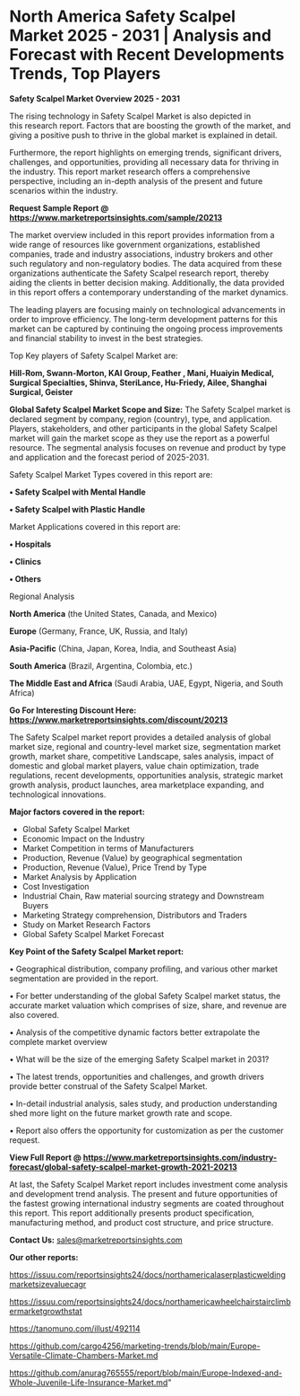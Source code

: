 # North America Safety Scalpel Market 2025 - 2031 | Analysis and Forecast with Recent Developments Trends, Top Players

<Strong> Safety Scalpel Market Overview 2025 - 2031</strong>

The rising technology in Safety Scalpel Market is also depicted in this research report. Factors that are boosting the growth of the market, and giving a positive push to thrive in the global market is explained in detail.

Furthermore, the report highlights on emerging trends, significant drivers, challenges, and opportunities, providing all necessary data for thriving in the industry. This report market research offers a comprehensive perspective, including an in-depth analysis of the present and future scenarios within the industry.

<strong>Request Sample Report @ <a href=https://www.marketreportsinsights.com/sample/20213>https://www.marketreportsinsights.com/sample/20213</a></strong>

The market overview included in this report provides information from a wide range of resources like government organizations, established companies, trade and industry associations, industry brokers and other such regulatory and non-regulatory bodies. The data acquired from these organizations authenticate the Safety Scalpel research report, thereby aiding the clients in better decision making. Additionally, the data provided in this report offers a contemporary understanding of the market dynamics.

The leading players are focusing mainly on technological advancements in order to improve efficiency. The long-term development patterns for this market can be captured by continuing the ongoing process improvements and financial stability to invest in the best strategies.

Top Key players of Safety Scalpel Market are:

<strong>Hill-Rom, Swann-Morton, KAI Group, Feather , Mani, Huaiyin Medical, Surgical Specialties, Shinva, SteriLance, Hu-Friedy, Ailee, Shanghai Surgical, Geister</strong>

<strong><b>Global Safety Scalpel Market Scope and Size:</b></strong>
The Safety Scalpel market is declared segment by company, region (country), type, and application. Players, stakeholders, and other participants in the global Safety Scalpel market will gain the market scope as they use the report as a powerful resource. The segmental analysis focuses on revenue and product by type and application and the forecast period of 2025-2031.

Safety Scalpel Market Types covered in this report are:

<strong>• Safety Scalpel with Mental Handle

• Safety Scalpel with Plastic Handle</strong>

Market Applications covered in this report are:

<strong>• Hospitals

• Clinics

• Others</strong> 

Regional Analysis

<strong>North America</strong> (the United States, Canada, and Mexico)

<strong>Europe</strong> (Germany, France, UK, Russia, and Italy)

<strong>Asia-Pacific</strong> (China, Japan, Korea, India, and Southeast Asia)

<strong>South America</strong> (Brazil, Argentina, Colombia, etc.)

<strong>The Middle East and Africa</strong> (Saudi Arabia, UAE, Egypt, Nigeria, and South Africa)

<strong>Go For Interesting Discount Here: <a href=https://www.marketreportsinsights.com/discount/20213>https://www.marketreportsinsights.com/discount/20213</a></strong>

The Safety Scalpel market report provides a detailed analysis of global market size, regional and country-level market size, segmentation market growth, market share, competitive Landscape, sales analysis, impact of domestic and global market players, value chain optimization, trade regulations, recent developments, opportunities analysis, strategic market growth analysis, product launches, area marketplace expanding, and technological innovations.

<strong><b>Major factors covered in the report:</b></strong>
<ul>
  <li>Global Safety Scalpel Market </li>
  <li>Economic Impact on the Industry</li>
  <li>Market Competition in terms of Manufacturers</li>
  <li>Production, Revenue (Value) by geographical segmentation</li>
  <li>Production, Revenue (Value), Price Trend by Type</li>
  <li>Market Analysis by Application</li>
  <li>Cost Investigation</li>
  <li>Industrial Chain, Raw material sourcing strategy and Downstream Buyers</li>
  <li>Marketing Strategy comprehension, Distributors and Traders</li>
  <li>Study on Market Research Factors</li>
  <li>Global Safety Scalpel Market Forecast</li>
</ul>

<strong><b>Key Point of the Safety Scalpel Market report:</b></strong>

• Geographical distribution, company profiling, and various other market segmentation are provided in the report.

• For better understanding of the global Safety Scalpel market status, the accurate market valuation which comprises of size, share, and revenue are also covered.

• Analysis of the competitive dynamic factors better extrapolate the complete market overview

• What will be the size of the emerging Safety Scalpel market in 2031?

• The latest trends, opportunities and challenges, and growth drivers provide better construal of the Safety Scalpel Market.

• In-detail industrial analysis, sales study, and production understanding shed more light on the future market growth rate and scope.

• Report also offers the opportunity for customization as per the customer request.

<strong><b>View Full Report @ <a href=https://www.marketreportsinsights.com/industry-forecast/global-safety-scalpel-market-growth-2021-20213>https://www.marketreportsinsights.com/industry-forecast/global-safety-scalpel-market-growth-2021-20213</a></b></strong>


At last, the Safety Scalpel Market report includes investment come analysis and development trend analysis. The present and future opportunities of the fastest growing international industry segments are coated throughout this report. This report additionally presents product specification, manufacturing method, and product cost structure, and price structure.

<strong>Contact Us:</strong>
sales@marketreportsinsights.com

<strong>Our other reports:</strong>

<a href=https://issuu.com/reportsinsights24/docs/northamericalaserplasticweldingmarketsizevaluecagr>https://issuu.com/reportsinsights24/docs/northamericalaserplasticweldingmarketsizevaluecagr</a>

<a href=https://issuu.com/reportsinsights24/docs/northamericawheelchairstairclimbermarketgrowthstat>https://issuu.com/reportsinsights24/docs/northamericawheelchairstairclimbermarketgrowthstat</a>

<a href=https://tanomuno.com/illust/492114>https://tanomuno.com/illust/492114</a>

<a href=https://github.com/cargo4256/marketing-trends/blob/main/Europe-Versatile-Climate-Chambers-Market.md>https://github.com/cargo4256/marketing-trends/blob/main/Europe-Versatile-Climate-Chambers-Market.md</a>

<a href=https://github.com/anurag765555/report/blob/main/Europe-Indexed-and-Whole-Juvenile-Life-Insurance-Market.md>https://github.com/anurag765555/report/blob/main/Europe-Indexed-and-Whole-Juvenile-Life-Insurance-Market.md</a>"
